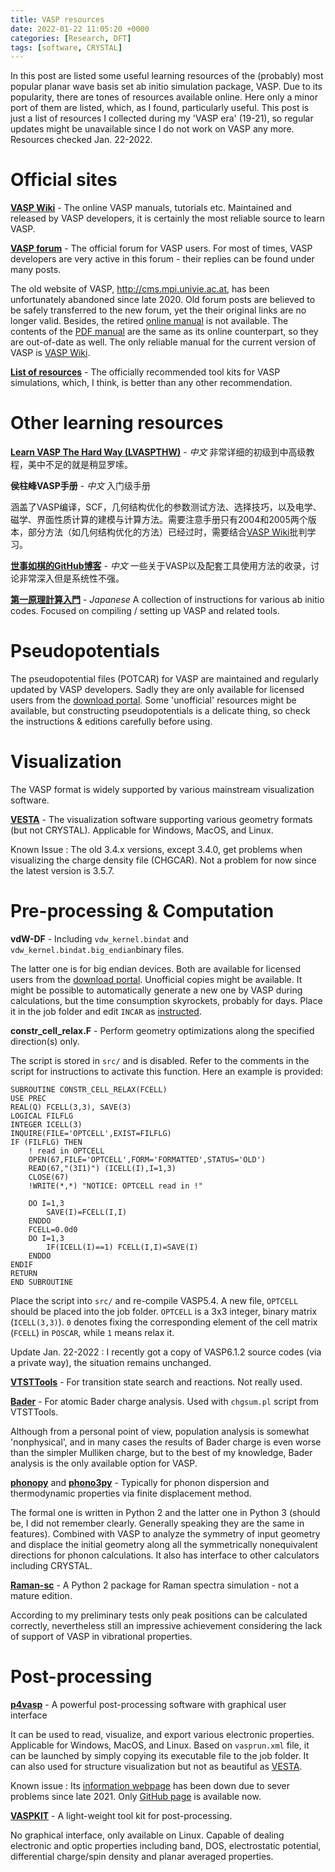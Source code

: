 ```yaml
---
title: VASP resources
date: 2022-01-22 11:05:20 +0000
categories: [Research, DFT]
tags: [software, CRYSTAL]
---
```


In this post are listed some useful learning resources of the (probably) most popular planar wave basis set ab initio simulation package, VASP. Due to its popularity, there are tones of resources available online. Here only a minor port of them are listed, which, as I found, particularly useful. This post is just a list of resources I collected during my 'VASP era' (19-21), so regular updates might be unavailable since I do not work on VASP any more. Resources checked Jan. 22-2022. 

# Official sites
[**VASP Wiki**](https://www.vasp.at/wiki/index.php/The_VASP_Manual) - The online VASP manuals, tutorials etc. Maintained and released by VASP developers, it is certainly the most reliable source to learn VASP. 

[**VASP forum**](https://www.vasp.at/forum/) - The official forum for VASP users. For most of times, VASP developers are very active in this forum - their replies can be found under many posts. 

The old website of VASP, <http://cms.mpi.univie.ac.at>, has been unfortunately abandoned since late 2020. Old forum posts are believed to be safely transferred to the new forum, yet the their original links are no longer valid. Besides, the retired [online manual](https://cms.mpi.univie.ac.at/vasp/vasp/vasp.html) is not available. The contents of the [PDF manual](http://cms.mpi.univie.ac.at/vasp/vasp.pdf) are the same as its online counterpart, so they are out-of-date as well. The only reliable manual for the current version of VASP is [VASP Wiki](https://www.vasp.at/wiki/index.php/The_VASP_Manual). 

[**List of resources**](https://www.vasp.at/resources/) - The officially recommended tool kits for VASP simulations, which, I think, is better than any other recommendation. 

# Other learning resources
[**Learn VASP The Hard Way (LVASPTHW)**](https://www.bigbrosci.com/) - *中文* 非常详细的初级到中高级教程，美中不足的就是稍显罗嗦。 

**侯柱峰VASP手册** - *中文* 入门级手册

涵盖了VASP编译，SCF，几何结构优化的参数测试方法、选择技巧，以及电学、磁学、界面性质计算的建模与计算方法。需要注意手册只有2004和2005两个版本，部分方法（如几何结构优化的方法）已经过时，需要结合[VASP Wiki](https://www.vasp.at/wiki/index.php/The_VASP_Manual)批判学习。

[**世事如棋的GitHub博客**](http://blog.wangruixing.cn/2019/05/01/scf/) - *中文* 一些关于VASP以及配套工具使用方法的收录，讨论非常深入但是系统性不强。

[**第一原理計算入門**](https://www5.hp-ez.com/hp/calculations/page1) - *Japanese* A collection of instructions for various ab initio codes. Focused on compiling / setting up VASP and related tools.

# Pseudopotentials
The pseudopotential files (POTCAR) for VASP are maintained and regularly updated by VASP developers. Sadly they are only available for licensed users from the [download portal](https://www.vasp.at/vasp-portal/login/?next=/vasp-portal/). Some 'unofficial' resources might be available, but constructing pseudopotentials is a delicate thing, so check the instructions & editions carefully before using. 

# Visualization
The VASP format is widely supported by various mainstream visualization software. 

[**VESTA**](http://jp-minerals.org/vesta/en/) - The visualization software supporting various geometry formats (but not CRYSTAL). Applicable for Windows, MacOS, and Linux.

Known Issue
: The old 3.4.x versions, except 3.4.0, get problems when visualizing the charge density file (CHGCAR). Not a problem for now since the latest version is 3.5.7. 

# Pre-processing & Computation
**vdW-DF** - Including `vdw_kernel.bindat` and `vdw_kernel.bindat.big_endian`binary files. 

The latter one is for big endian devices. Both are available for licensed users from the [download portal](https://www.vasp.at/vasp-portal/login/?next=/vasp-portal/). Unofficial copies might be available. It might be possible to automatically generate a new one by VASP during calculations, but the time consumption skyrockets, probably for days. Place it in the job folder and edit `INCAR` as [instructed](https://www.vasp.at/wiki/index.php/VdW-DF_functional_of_Langreth_and_Lundqvist_et_al.).

**constr_cell_relax.F** - Perform geometry optimizations along the specified direction(s) only. 

The script is stored in `src/` and is disabled. Refer to the comments in the script for instructions to activate this function. Here an example is provided: 

``` Fortran
SUBROUTINE CONSTR_CELL_RELAX(FCELL)
USE PREC
REAL(Q) FCELL(3,3), SAVE(3)
LOGICAL FILFLG
INTEGER ICELL(3)
INQUIRE(FILE='OPTCELL',EXIST=FILFLG)
IF (FILFLG) THEN
    ! read in OPTCELL
    OPEN(67,FILE='OPTCELL',FORM='FORMATTED',STATUS='OLD')
    READ(67,"(3I1)") (ICELL(I),I=1,3)
    CLOSE(67)
    !WRITE(*,*) "NOTICE: OPTCELL read in !"

    DO I=1,3
        SAVE(I)=FCELL(I,I)
    ENDDO
    FCELL=0.0d0
    DO I=1,3
        IF(ICELL(I)==1) FCELL(I,I)=SAVE(I)
    ENDDO
ENDIF
RETURN
END SUBROUTINE
```

Place the script into `src/` and re-compile VASP5.4. A new file, `OPTCELL` should be placed into the job folder. `OPTCELL` is a 3x3 integer, binary matrix (`ICELL(3,3)`). `0` denotes fixing the corresponding element of the cell matrix (`FCELL`) in `POSCAR`, while `1` means relax it. 

Update Jan. 22-2022
: I recently got a copy of VASP6.1.2 source codes (via a private way), the situation remains unchanged. 

[**VTSTTools**](https://theory.cm.utexas.edu/vtsttools/index.html) - For transition state search and reactions. Not really used. 

[**Bader**](http://theory.cm.utexas.edu/henkelman/code/bader/) - For atomic Bader charge analysis. Used with `chgsum.pl` script from VTSTTools. 

Although from a personal point of view, population analysis is somewhat 'nonphysical', and in many cases the results of Bader charge is even worse than the simpler Mulliken charge, but to the best of my knowledge, Bader analysis is the only available option for VASP. 

[**phonopy**](https://phonopy.github.io/phonopy/) and [**phono3py**](http://phonopy.github.io/phono3py/) - Typically for phonon dispersion and thermodynamic properties via finite displacement method. 

The formal one is written in Python 2 and the latter one in Python 3 (should be, I did not remember clearly. Generally speaking they are the same in features). Combined with VASP to analyze the symmetry of input geometry and displace the initial geometry along all the symmetrically nonequivalent directions for phonon calculations. It also has interface to other calculators including CRYSTAL. 

[**Raman-sc**](https://github.com/raman-sc/VASP) - A Python 2 package for Raman spectra simulation - not a mature edition.

According to my preliminary tests only peak positions can be calculated correctly, nevertheless still an impressive achievement considering the lack of support of VASP in vibrational properties. 

# Post-processing
[**p4vasp**](https://github.com/orest-d/p4vasp) - A powerful post-processing software with graphical user interface

It can be used to read, visualize, and export various electronic properties. Applicable for Windows, MacOS, and Linux. Based on `vasprun.xml` file, it can be launched by simply copying its executable file to the job folder. It can also used for structure visualization but not as beautiful as [VESTA](http://jp-minerals.org/vesta/en/). 

Known issue
: Its [information webpage](http://www.p4vasp.at/) has been down due to sever problems since late 2021. Only [GitHub page](https://github.com/orest-d/p4vasp) is available now. 

[**VASPKIT**](http://vaspkit.sourceforge.net/) - A light-weight tool kit for post-processing. 

No graphical interface, only available on Linux. Capable of dealing electronic and optic properties including band, DOS, electrostatic potential, differential charge/spin density and planar averaged properties. 